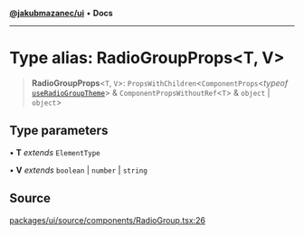[**@jakubmazanec/ui**](../README.md) • **Docs**

---

# Type alias: RadioGroupProps\<T, V\>

> **RadioGroupProps**\<`T`, `V`\>: `PropsWithChildren`\<`ComponentProps`\<_typeof_
> [`useRadioGroupTheme`](../functions/useRadioGroupTheme.md)\> & `ComponentPropsWithoutRef`\<`T`\> &
> `object` \| `object`\>

## Type parameters

• **T** _extends_ `ElementType`

• **V** _extends_ `boolean` \| `number` \| `string`

## Source

[packages/ui/source/components/RadioGroup.tsx:26](https://github.com/jakubmazanec/tools/blob/ff982fbbc1a4d22edeaae8b283ad7d8de4b15bd8/packages/ui/source/components/RadioGroup.tsx#L26)
